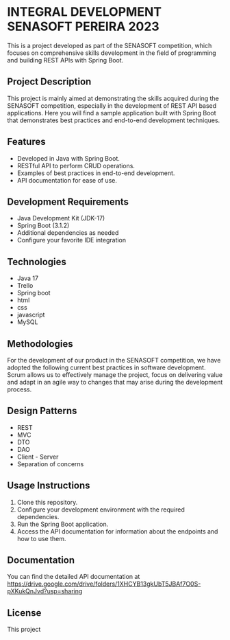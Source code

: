 #  INTEGRAL DEVELOPMENT SENASOFT PEREIRA 2023

This is a project developed as part of the SENASOFT competition, which focuses on comprehensive skills development in the field of programming and building REST APIs with Spring Boot.

## Project Description

This project is mainly aimed at demonstrating the skills acquired during the SENASOFT competition, especially in the development of REST API based applications. Here you will find a sample application built with Spring Boot that demonstrates best practices and end-to-end development techniques.

## Features

- Developed in Java with Spring Boot.
- RESTful API to perform CRUD operations.
- Examples of best practices in end-to-end development.
- API documentation for ease of use.

## Development Requirements

- Java Development Kit (JDK-17)
- Spring Boot (3.1.2)
- Additional dependencies as needed
- Configure your favorite IDE integration

## Technologies

- Java 17
- Trello
- Spring boot
- html
- css
- javascript
- MySQL


## Methodologies

For the development of our product in the SENASOFT competition, we have adopted the
following current best practices in software development. Scrum allows us to effectively
manage the project, focus on delivering value and adapt in an agile way to changes that may
arise during the development process.

## Design Patterns

- REST
- MVC
- DTO
- DAO
- Client - Server
- Separation of concerns

## Usage Instructions

1. Clone this repository.
2. Configure your development environment with the required dependencies.
3. Run the Spring Boot application.
4. Access the API documentation for information about the endpoints and how to use them.

## Documentation

You can find the detailed API documentation at https://drive.google.com/drive/folders/1XHCYB13gkUbT5JBAf7O0S-pXKukQnJvd?usp=sharing


## License

This project

